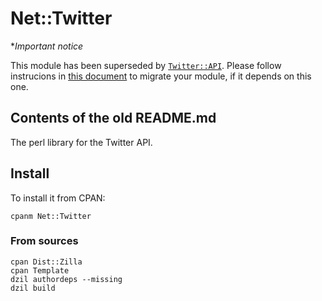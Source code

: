 # Net::Twitter

**Important notice* 

This module has been superseded
by [`Twitter::API`](https://metacpan.org/release/Twitter-API). Please
follow instrucions
in
[this document](https://metacpan.org/pod/Twitter::API::Trait::Migration) to
migrate your module, if it depends on this one.


## Contents of the old README.md 

The perl library for the Twitter API.

## Install

To install it from CPAN:

    cpanm Net::Twitter


### From sources

    cpan Dist::Zilla
    cpan Template
    dzil authordeps --missing
    dzil build
    
